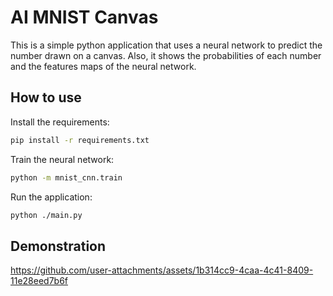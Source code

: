 # AI MNIST Canvas

This is a simple python application that uses a neural network to predict the number drawn on a canvas. Also, it shows the probabilities of each number and the features maps of the neural network.

## How to use

Install the requirements:

```bash
pip install -r requirements.txt
```

Train the neural network:

```bash
python -m mnist_cnn.train
```

Run the application:

```bash
python ./main.py
```

## Demonstration

<https://github.com/user-attachments/assets/1b314cc9-4caa-4c41-8409-11e28eed7b6f>
